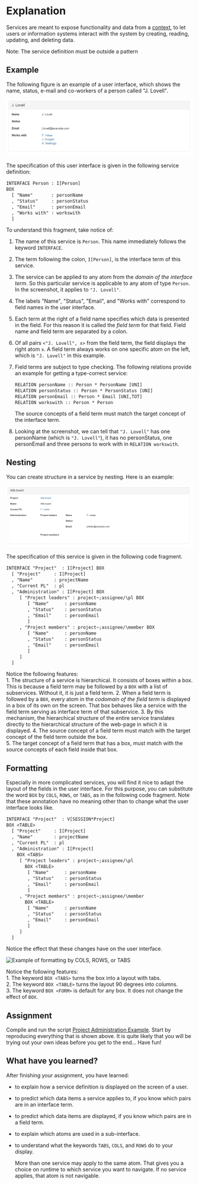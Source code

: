 # Explanation

Services are meant to expose functionality and data from a [context](../context.md), to let users or information systems interact with the system by creating, reading, updating, and deleting data.

Note: The service definition must be outside a pattern

## Example

The following figure is an example of a user interface, which shows the name, status, e-mail and co-workers of a person called "J. Lovell".

![Example of a user interface](../../../Figures/InterfaceLovellRaw.jpg)

The specification of this user interface is given in the following service definition:

```
INTERFACE Person : I[Person]
BOX
  [ "Name"       : personName
  , "Status"     : personStatus
  , "Email"      : personEmail
  , "Works with" : workswith 
  ]
```

To understand this fragment, take notice of:

1. The name of this service is `Person`. This name immediately follows the keyword `INTERFACE`.
2. The term following the colon, `I[Person]`, is the interface term of this service.
3. The service can be applied to any atom from the _domain of the interface term_. So this particular service is applicable to any atom of type `Person`. In the screenshot, it applies to `"J. Lovell"`.
4. The labels "Name", "Status", "Email", and "Works with" correspond to field names in the user interface. 
5. Each term at the right of a field name specifies which data is presented in the field. For this reason it is called the _field term_ for that field. Field name and field term are separated by a colon.
6. Of all pairs `<"J. Lovell", x>` from the field term, the field displays the right atom `x`. A field term always works on one specific atom on the left, which is `"J. Lovell"` in this example.
7.  Field terms are subject to type checking. The following relations provide an example for getting a type-correct service:

    ```
    RELATION personName :: Person * PersonName [UNI]
    RELATION personStatus :: Person * PersonStatus [UNI]
    RELATION personEmail :: Person * Email [UNI,TOT]
    RELATION workswith :: Person * Person
    ```

    The source concepts of a field term must match the target concept of the interface term.
8. Looking at the screenshot, we can tell that `"J. Lovell"` has one personName (which is `"J. Lovell"`), it has no personStatus, one personEmail and three persons to work with in `RELATION workswith`.

## Nesting

You can create structure in a service by nesting. Here is an example:

![Example of a nested user interface](../../../Figures/InterfaceAlphaBoardNested.jpg)

The specification of this service is given in the following code fragment.

```
INTERFACE "Project"  : I[Project] BOX
  [ "Project"     : I[Project]
  , "Name"        : projectName
  , "Current PL"  : pl
  , "Administration" : I[Project] BOX
     [ "Project leaders" : project~;assignee/\pl BOX
        [ "Name"      : personName
        , "Status"    : personStatus
        , "Email"     : personEmail
        ]
     , "Project members" : project~;assignee/\member BOX
        [ "Name"      : personName
        , "Status"    : personStatus
        , "Email"     : personEmail
        ]
     ]
  ]
```

Notice the following features:\
1\. The structure of a service is hierarchical. It consists of boxes within a box. This is because a field term may be followed by a `BOX` with a list of subservices. Without it, it is just a field term. 2. When a field term is followed by a `BOX`, every atom in the _codomain of the field term_ is displayed in a box of its own on the screen. That box behaves like a service with the field term serving as interface term of that subservice. 3. By this mechanism, the hierarchical structure of the entire service translates directly to the hierarchical structure of the web-page in which it is displayed. 4. The source concept of a field term must match with the target concept of the field term outside the box.\
5\. The target concept of a field term that has a box, must match with the source concepts of each field inside that box.

## Formatting

Especially in more complicated services, you will find it nice to adapt the layout of the fields in the user interface. For this purpose, you can substitute the word `BOX` by `COLS`, `ROWS`, or `TABS`, as in the following code fragment. Note that these annotation have no meaning other than to change what the user interface looks like.

```
INTERFACE "Project"  : V[SESSION*Project]
BOX <TABLE>
  [ "Project"     : I[Project]
  , "Name"        : projectName
  , "Current PL"  : pl
  , "Administration" : I[Project]
    BOX <TABS>
     [ "Project leaders" : project~;assignee/\pl
       BOX <TABLE>
        [ "Name"      : personName
        , "Status"    : personStatus
        , "Email"     : personEmail
        ]
     , "Project members" : project~;assignee/\member
       BOX <TABLE>
        [ "Name"      : personName
        , "Status"    : personStatus
        , "Email"     : personEmail
        ]
     ]
  ]
```

Notice the effect that these changes have on the user interface.

![Example of formatting by COLS, ROWS, or TABS](../../Figures/InterfaceAlphaBoardFormatted.jpg)

Notice the following features:\
1\. The keyword `BOX <TABS>` turns the box into a layout with tabs.\
2\. The keyword `BOX <TABLE>` turns the layout 90 degrees into columns.\
3\. The keyword `BOX <FORM>` is default for any box. It does not change the effect of `BOX`.

## Assignment

Compile and run the script [Project Administration Example](https://github.com/AmpersandTarski/ampersand-models/tree/master/Examples/ProjectAdministration). Start by reproducing everything that is shown above. It is quite likely that you will be trying out your own ideas before you get to the end... Have fun!

## What have you learned?

After finishing your assignment, you have learned:

* to explain how a service definition is displayed on the screen of a user.
* to predict which data items a service applies to, if you know which pairs are in an interface term.
* to predict which data items are displayed, if you know which pairs are in a field term.
* to explain which atoms are used in a sub-interface.
*   to understand what the keywords `TABS`, `COLS`, and `ROWS` do to your display.

    More than one service may apply to the same atom. That gives you a choice on runtime to which service you want to navigate. If no service applies, that atom is not navigable.
